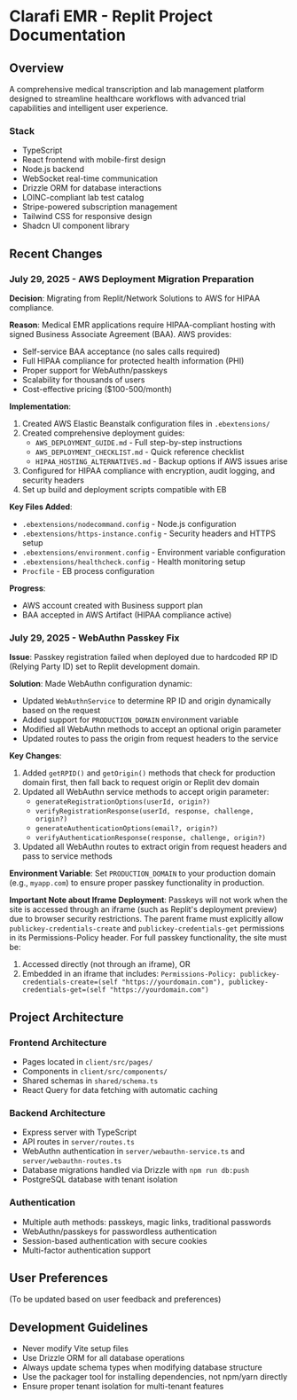 # Clarafi EMR - Replit Project Documentation

## Overview
A comprehensive medical transcription and lab management platform designed to streamline healthcare workflows with advanced trial capabilities and intelligent user experience.

### Stack
- TypeScript
- React frontend with mobile-first design
- Node.js backend
- WebSocket real-time communication
- Drizzle ORM for database interactions
- LOINC-compliant lab test catalog
- Stripe-powered subscription management
- Tailwind CSS for responsive design
- Shadcn UI component library

## Recent Changes

### July 29, 2025 - AWS Deployment Migration Preparation
**Decision**: Migrating from Replit/Network Solutions to AWS for HIPAA compliance.

**Reason**: Medical EMR applications require HIPAA-compliant hosting with signed Business Associate Agreement (BAA). AWS provides:
- Self-service BAA acceptance (no sales calls required)
- Full HIPAA compliance for protected health information (PHI)
- Proper support for WebAuthn/passkeys
- Scalability for thousands of users
- Cost-effective pricing ($100-500/month)

**Implementation**:
1. Created AWS Elastic Beanstalk configuration files in `.ebextensions/`
2. Created comprehensive deployment guides:
   - `AWS_DEPLOYMENT_GUIDE.md` - Full step-by-step instructions
   - `AWS_DEPLOYMENT_CHECKLIST.md` - Quick reference checklist
   - `HIPAA_HOSTING_ALTERNATIVES.md` - Backup options if AWS issues arise
3. Configured for HIPAA compliance with encryption, audit logging, and security headers
4. Set up build and deployment scripts compatible with EB

**Key Files Added**:
- `.ebextensions/nodecommand.config` - Node.js configuration
- `.ebextensions/https-instance.config` - Security headers and HTTPS setup
- `.ebextensions/environment.config` - Environment variable configuration
- `.ebextensions/healthcheck.config` - Health monitoring setup
- `Procfile` - EB process configuration

**Progress**: 
- AWS account created with Business support plan
- BAA accepted in AWS Artifact (HIPAA compliance active)

### July 29, 2025 - WebAuthn Passkey Fix
**Issue**: Passkey registration failed when deployed due to hardcoded RP ID (Relying Party ID) set to Replit development domain.

**Solution**: Made WebAuthn configuration dynamic:
- Updated `WebAuthnService` to determine RP ID and origin dynamically based on the request
- Added support for `PRODUCTION_DOMAIN` environment variable
- Modified all WebAuthn methods to accept an optional origin parameter
- Updated routes to pass the origin from request headers to the service

**Key Changes**:
1. Added `getRPID()` and `getOrigin()` methods that check for production domain first, then fall back to request origin or Replit dev domain
2. Updated all WebAuthn service methods to accept origin parameter:
   - `generateRegistrationOptions(userId, origin?)`
   - `verifyRegistrationResponse(userId, response, challenge, origin?)`
   - `generateAuthenticationOptions(email?, origin?)`
   - `verifyAuthenticationResponse(response, challenge, origin?)`
3. Updated all WebAuthn routes to extract origin from request headers and pass to service methods

**Environment Variable**: Set `PRODUCTION_DOMAIN` to your production domain (e.g., `myapp.com`) to ensure proper passkey functionality in production.

**Important Note about Iframe Deployment**: Passkeys will not work when the site is accessed through an iframe (such as Replit's deployment preview) due to browser security restrictions. The parent frame must explicitly allow `publickey-credentials-create` and `publickey-credentials-get` permissions in its Permissions-Policy header. For full passkey functionality, the site must be:
1. Accessed directly (not through an iframe), OR
2. Embedded in an iframe that includes: `Permissions-Policy: publickey-credentials-create=(self "https://yourdomain.com"), publickey-credentials-get=(self "https://yourdomain.com")`

## Project Architecture

### Frontend Architecture
- Pages located in `client/src/pages/`
- Components in `client/src/components/`
- Shared schemas in `shared/schema.ts`
- React Query for data fetching with automatic caching

### Backend Architecture
- Express server with TypeScript
- API routes in `server/routes.ts`
- WebAuthn authentication in `server/webauthn-service.ts` and `server/webauthn-routes.ts`
- Database migrations handled via Drizzle with `npm run db:push`
- PostgreSQL database with tenant isolation

### Authentication
- Multiple auth methods: passkeys, magic links, traditional passwords
- WebAuthn/passkeys for passwordless authentication
- Session-based authentication with secure cookies
- Multi-factor authentication support

## User Preferences
(To be updated based on user feedback and preferences)

## Development Guidelines
- Never modify Vite setup files
- Use Drizzle ORM for all database operations
- Always update schema types when modifying database structure
- Use the packager tool for installing dependencies, not npm/yarn directly
- Ensure proper tenant isolation for multi-tenant features